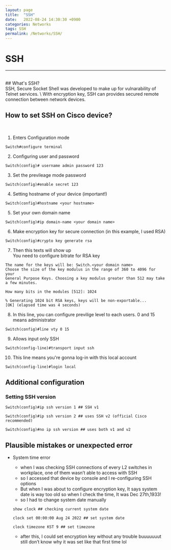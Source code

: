 ```yaml
---
layout: page
title:  "SSH"
date:   2022-08-24 14:30:30 +0900
categories: Networks
tags: SSH
permalink: /Networks/SSH/
---
```

# SSH
---
<br>
## What's SSH?
<br>
SSH, Secure Socket Shell was developed to make up for vulnarability of Telnet services. \
With encryption key, SSH can provides secured remote connection between network devices.

## How to set SSH on Cisco device?
<br>

1. Enters Configuration mode

```
Switch#configure terminal
```


2. Configuring user and password

```
Switch(config)# username admin password 123
```


3. Set the previleage mode password

```
Switch(config)#enable secret 123
```

4. Setting hostname of your device (important!)

```
Switch(config)#hostname <your hostname>
```

5. Set your own domain name

```
Switch(config)#ip domain-name <your domain name>
```

6. Make encryption key for secure connection (in this example, I used RSA)

```
Switch(config)#crypto key generate rsa
```

7. Then this texts will show up \
You need to configure bitrate for RSA key

```
The name for the keys will be: Switch.<your domain name>
Choose the size of the key modulus in the range of 360 to 4096 for your
General Purpose Keys. Choosing a key modulus greater than 512 may take
a few minutes.

How many bits in the modules [512]: 1024

% Generating 1024 bit RSA keys, keys will be non-exportable...
[OK] (elapsed time was 4 seconds)
```

8. In this line, you can configure previlige level to each users. 0 and 15 means administrator

```
Switch(config)#line vty 0 15
```

9. Allows input only SSH

```
Switch(config-line)#transport input ssh
```

10. This line means you're gonna log-in with this local account

```
Switch(config-line)#login local
```

## Additional configuration

### Setting SSH version

```
Switch(config)#ip ssh version 1 ## SSH v1

Switch(config)#ip ssh version 2 ## uses SSH v2 (official Cisco recommended)

Switch(config)#no ip ssh version ## uses both v1 and v2
```

## Plausible mistakes or unexpected error

- System time error
    - when I was checking SSH connections of every L2 switches in workplace, one of them wasn’t able to access with SSH
    - so I accessed that device by console and I re-configuring SSH options
    - But when I was about to configure encryption key, It says system date is way too old so when I check the time, It was Dec 27th,1933!
    - so I had to change system date manually
    
    ```
    show clock ## checking current system date
    
    clock set 00:00:00 Aug 24 2022 ## set system date
    
    clock timezone KST 9 ## set timezone
    ```
    
    - after this, I could set encryption key without any trouble buuuuuuut still don’t know why it was set like that first time lol